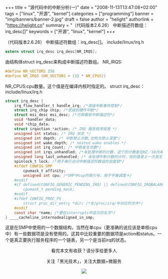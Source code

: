 +++
title = "源代码中的中断分析(一)"
date = "2008-11-13T13:47:08+02:00"
tags = ["linux", "开源", "kernel"]
categories = ["programming"]
banner = "img/banners/banner-2.jpg"
draft = false
author = "helight"
authorlink = "https://helight.cn"
summary = "（代码版本2.6.26） 中断描述符数组：irq_desc[]"
keywords = ["开源", "linux", "kernel"]
+++

（代码版本2.6.26） 中断描述符数组：irq_desc[]。
include/linux/irq.h 
``` c
extern struct irq_desc irq_desc[NR_IRQS];
```
由结构体struct irq_desc来构成中断描述符数组。 
NR_IRQS: 
``` c
#define NR_VECTORS 256 
#define NR_IRQS (NR_VECTORS + (32 * NR_CPUS)) 
```
NR_CPUS:cpu数量。这个值是在编译内核时指定的。 
struct irq_desc：include/linux/irq.h 
``` c
struct irq_desc { 
    irq_flow_handler_t handle_irq; /*高级中断事件控制*/ 
    struct irq_chip chip; /*低级别硬件中断*/ 
    struct msi_desc msi_desc; /*可屏蔽软中断描述符*/ 
    void *handler_data; 
    void *chip_data; 
    struct irqaction *action; /* IRQ 服务程序链表 */ 
    unsigned int status; /* IRQ 状态 */ 
    unsigned int depth; /* 中断禁止次数,也称为禁止深度*/ 
    unsigned int wake_depth; /* nested wake enables */ 
    unsigned int irq_count; /* 中断发生次数*/ 
    unsigned int irqs_unhandled; /*未处理中断的计数，这个的计数是在HZ／10内未处理的中断数*/ 
    unsigned long last_unhandled; /* 未处理中断计数的计时，他的值是上一次发生未处理中断时的jiffies值 */ 
    spinlock_t lock; /*用于串行访问中断描述符数组的自旋锁*/ 
    #ifdef CONFIG_SMP 
        cpumask_t affinity; 
        unsigned int cpu; /*SMP中cup的索引号，用于平衡调度＊/ 
    #endif 
    #if defined(CONFIG_GENERIC_PENDING_IRQ) || defined(CONFIG_IRQBALANCE) 
        cpumask_t pending_mask; 
    #endif 
    #ifdef CONFIG_PROC_FS 
        struct proc_dir_entry *dir; /*在/proc/irq/中对应的文件*/ 
    #endif 
    const char *name; /*要在interrupts中显示的名字*/ 
} ____cacheline_internodealigned_in_smp; 
```
这是在SMP中使用的一个数据结构，当然在单cpu（更准确的说应该是单核cpu中）有一些数据项是没有使用的。这其中比较重要的数据项是action和status。一个是真正要执行服务程序的一个链表，另一个是当前irq的状态。

<center>
看完本文有收获？请分享给更多人<br>

关注「黑光技术」，关注大数据+微服务<br>

![](/img/qrcode_helight_tech.jpg)
</center>
